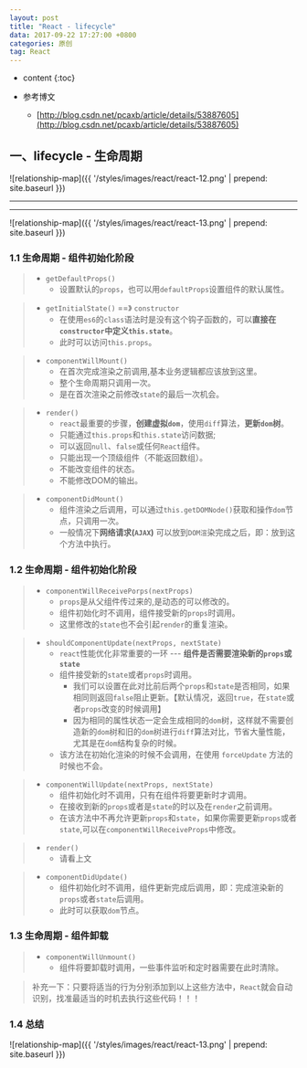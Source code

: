 ```yaml
---
layout: post
title: "React - lifecycle"
data: 2017-09-22 17:27:00 +0800
categories: 原创
tag: React
---
```

* content
{:toc}

* 参考博文
    * [http://blog.csdn.net/pcaxb/article/details/53887605](http://blog.csdn.net/pcaxb/article/details/53887605)

<!-- more -->

## 一、lifecycle - 生命周期

![relationship-map]({{ '/styles/images/react/react-12.png' | prepend: site.baseurl }})

---
___

![relationship-map]({{ '/styles/images/react/react-13.png' | prepend: site.baseurl }})

### 1.1 生命周期 - 组件初始化阶段

> * `getDefaultProps()`
>    * 设置默认的`props`，也可以用`defaultProps`设置组件的默认属性。

> * `getInitialState()` ==》 `constructor`
>    * 在使用`es6`的`class`语法时是没有这个钩子函数的，可以**直接在`constructor`中定义`this.state`**。
>    * 此时可以访问`this.props`。

> * `componentWillMount()`
>    * 在首次完成渲染之前调用,基本业务逻辑都应该放到这里。
>    * 整个生命周期只调用一次。
>    * 是在首次渲染之前修改`state`的最后一次机会。

> * `render()`
>    * `react`最重要的步骤，**创建虚拟`dom`**，使用`diff`算法，**更新`dom`树**。
>    * 只能通过`this.props`和`this.state`访问数据;
>    * 可以返回`null`、`false`或任何`React`组件。
>    * 只能出现一个顶级组件（不能返回数组）。
>    * 不能改变组件的状态。
>    * 不能修改DOM的输出。
    
> * `componentDidMount()`
>    * 组件渲染之后调用，可以通过`this.getDOMNode()`获取和操作`dom`节点，只调用一次。
>    * 一般情况下**网络请求(`AJAX`)** 可以放到`DOM渲`染完成之后，即：放到这个方法中执行。

### 1.2 生命周期 - 组件初始化阶段

> * `componentWillReceivePorps(nextProps)`
>    * `props`是从父组件传过来的,是动态的可以修改的。
>    * 组件初始化时不调用，组件接受新的`props`时调用。
>    * 这里修改的`state`也不会引起`render`的重复渲染。

> * `shouldComponentUpdate(nextProps, nextState)`
>    * `react`性能优化非常重要的一环 --- **组件是否需要渲染新的`props`或`state`**
>    * 组件接受新的`state`或者`props`时调用。    
>        * 我们可以设置在此对比前后两个`props`和`state`是否相同，如果相同则返回`false`阻止更新。【默认情况，返回`true`，在`state`或者`props`改变的时候调用】
>        * 因为相同的属性状态一定会生成相同的`dom`树，这样就不需要创造新的`dom`树和旧的`dom`树进行`diff`算法对比，节省大量性能，尤其是在`dom`结构复杂的时候。
>    * 该方法在初始化渲染的时候不会调用，在使用 `forceUpdate` 方法的时候也不会。

> * `componentWillUpdate(nextProps, nextState)`
>    * 组件初始化时不调用，只有在组件将要更新时才调用。
>    * 在接收到新的`props`或者是`state`的时以及在`render`之前调用。
>    * 在该方法中不再允许更新`props`和`state`，如果你需要更新`props`或者`state`,可以在`componentWillReceiveProps`中修改。

> * `render()`
>    * 请看上文

> * `componentDidUpdate()`
>    * 组件初始化时不调用，组件更新完成后调用，即：完成渲染新的`props`或者`state`后调用。
>    * 此时可以获取`dom`节点。

### 1.3 生命周期 - 组件卸载

> * `componentWillUnmount()`
>    * 组件将要卸载时调用，一些事件监听和定时器需要在此时清除。


> 补充一下：只要将适当的行为分别添加到以上这些方法中，`React`就会自动识别，找准最适当的时机去执行这些代码！！！

### 1.4 总结

![relationship-map]({{ '/styles/images/react/react-13.png' | prepend: site.baseurl }})
